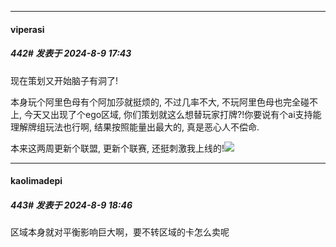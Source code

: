 ﻿
*****

####  viperasi  
##### 442#       发表于 2024-8-9 17:43

现在策划又开始脑子有洞了!

本身玩个阿里色母有个阿加莎就挺烦的, 不过几率不大, 不玩阿里色母也完全碰不上, 今天又出现了个ego区域, 你们策划就这么想替玩家打牌?!你要说有个ai支持能理解牌组玩法也行啊, 结果按照能量出最大的, 真是恶心人不偿命.

本来这两周更新个联盟, 更新个联赛, 还挺刺激我上线的!<img src="https://static.saraba1st.com/image/smiley/face2017/163.png" referrerpolicy="no-referrer">


*****

####  kaolimadepi  
##### 443#       发表于 2024-8-9 18:46

区域本身就对平衡影响巨大啊，要不转区域的卡怎么卖呢

